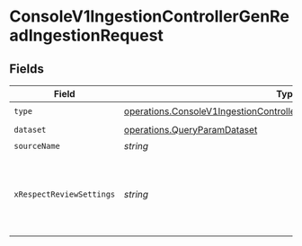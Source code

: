 # ConsoleV1IngestionControllerGenReadIngestionRequest


## Fields

| Field                                                                                                                                                          | Type                                                                                                                                                           | Required                                                                                                                                                       | Description                                                                                                                                                    |
| -------------------------------------------------------------------------------------------------------------------------------------------------------------- | -------------------------------------------------------------------------------------------------------------------------------------------------------------- | -------------------------------------------------------------------------------------------------------------------------------------------------------------- | -------------------------------------------------------------------------------------------------------------------------------------------------------------- |
| `type`                                                                                                                                                         | [operations.ConsoleV1IngestionControllerGenReadIngestionQueryParamType](../../models/operations/consolev1ingestioncontrollergenreadingestionqueryparamtype.md) | :heavy_check_mark:                                                                                                                                             | N/A                                                                                                                                                            |
| `dataset`                                                                                                                                                      | [operations.QueryParamDataset](../../models/operations/queryparamdataset.md)                                                                                   | :heavy_check_mark:                                                                                                                                             | N/A                                                                                                                                                            |
| `sourceName`                                                                                                                                                   | *string*                                                                                                                                                       | :heavy_minus_sign:                                                                                                                                             | N/A                                                                                                                                                            |
| `xRespectReviewSettings`                                                                                                                                       | *string*                                                                                                                                                       | :heavy_minus_sign:                                                                                                                                             | Optional header to respect review settings for mutation endpoints.                                                                                             |